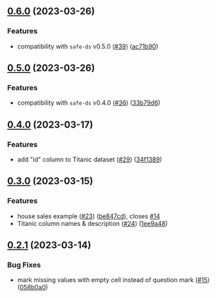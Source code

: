 ## [0.6.0](https://github.com/Safe-DS/Stdlib-Examples/compare/v0.5.0...v0.6.0) (2023-03-26)


### Features

* compatibility with `safe-ds` v0.5.0 ([#39](https://github.com/Safe-DS/Stdlib-Examples/issues/39)) ([ac71b90](https://github.com/Safe-DS/Stdlib-Examples/commit/ac71b90404c072e1e511f79114f25332ee4348dc))

## [0.5.0](https://github.com/Safe-DS/Stdlib-Examples/compare/v0.4.0...v0.5.0) (2023-03-26)


### Features

* compatibility with `safe-ds` v0.4.0 ([#36](https://github.com/Safe-DS/Stdlib-Examples/issues/36)) ([33b79d6](https://github.com/Safe-DS/Stdlib-Examples/commit/33b79d6fcd136ae2d22ac976897630087c3bebe5))

## [0.4.0](https://github.com/Safe-DS/Stdlib-Examples/compare/v0.3.0...v0.4.0) (2023-03-17)


### Features

* add "id" column to Titanic dataset ([#29](https://github.com/Safe-DS/Stdlib-Examples/issues/29)) ([34f1389](https://github.com/Safe-DS/Stdlib-Examples/commit/34f1389142658c95e860715b29c4261dee52b61a))

## [0.3.0](https://github.com/Safe-DS/Stdlib-Examples/compare/v0.2.1...v0.3.0) (2023-03-15)


### Features

* house sales example ([#23](https://github.com/Safe-DS/Stdlib-Examples/issues/23)) ([be847cd](https://github.com/Safe-DS/Stdlib-Examples/commit/be847cdb807b133f0341c366933e92d1a7d22446)), closes [#14](https://github.com/Safe-DS/Stdlib-Examples/issues/14)
* Titanic column names & description ([#24](https://github.com/Safe-DS/Stdlib-Examples/issues/24)) ([1ee9a48](https://github.com/Safe-DS/Stdlib-Examples/commit/1ee9a482f7d7f54b36d21ce53c5dbfa3299fece8))

## [0.2.1](https://github.com/Safe-DS/Stdlib-Examples/compare/v0.2.0...v0.2.1) (2023-03-14)


### Bug Fixes

* mark missing values with empty cell instead of question mark ([#15](https://github.com/Safe-DS/Stdlib-Examples/issues/15)) ([058b0a0](https://github.com/Safe-DS/Stdlib-Examples/commit/058b0a051b5a6efd971d9ad995a26fb6437a420b))
